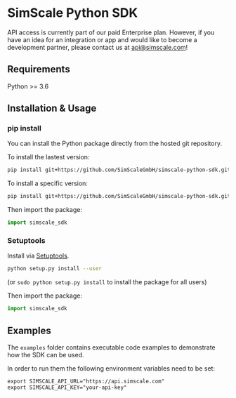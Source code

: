 # SimScale Python SDK

API access is currently part of our paid Enterprise plan. However, if you have an idea for an integration or app and would like to become a development partner, please contact us at api@simscale.com!

## Requirements

Python >= 3.6

## Installation & Usage
### pip install

You can install the Python package directly from the hosted git repository.

To install the lastest version:

```sh
pip install git+https://github.com/SimScaleGmbH/simscale-python-sdk.git
```

To install a specific version:

```sh
pip install git+https://github.com/SimScaleGmbH/simscale-python-sdk.git@0.0.12
```

Then import the package:
```python
import simscale_sdk
```

### Setuptools

Install via [Setuptools](http://pypi.python.org/pypi/setuptools).

```sh
python setup.py install --user
```
(or `sudo python setup.py install` to install the package for all users)

Then import the package:
```python
import simscale_sdk
```

## Examples

The `examples` folder contains executable code examples to demonstrate how the SDK can be used.

In order to run them the following environment variables need to be set:

```
export SIMSCALE_API_URL="https://api.simscale.com"
export SIMSCALE_API_KEY="your-api-key"
```
